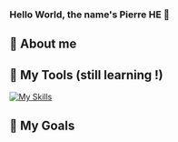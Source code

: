 ### Hello World, the name's Pierre HE 👋

🤺 About me
-----

🧰 My Tools (still learning !)
-----
[![My Skills](https://skillicons.dev/icons?i=java,html,css,js,nodejs,cs,python,react,vue,angular,docker,git,figma,latex,arduino,fig&theme=dark)](https://skillicons.dev)


📝 My Goals
-----




<!--
**Pierre-He/Pierre-He** is a ✨ _special_ ✨ repository because its `README.md` (this file) appears on your GitHub profile.

Here are some ideas to get you started:

- 🔭 I’m currently working on ...
- 🌱 I’m currently learning ...
- 👯 I’m looking to collaborate on ...
- 🤔 I’m looking for help with ...
- 💬 Ask me about ...
- 📫 How to reach me: ...
- 😄 Pronouns: ...
- ⚡ Fun fact: ...
-->
